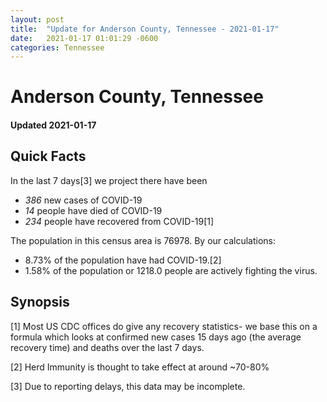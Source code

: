 ```yaml
---
layout: post
title:  "Update for Anderson County, Tennessee - 2021-01-17"
date:   2021-01-17 01:01:29 -0600
categories: Tennessee
---
```


# Anderson County, Tennessee
#### Updated 2021-01-17

## Quick Facts

In the last 7 days[3] we project there have been
- *386* new cases of COVID-19
- *14* people have died of COVID-19
- *234* people have recovered from COVID-19[1]

The population in this census area is 76978. By our calculations:
- 8.73% of the population have had COVID-19.[2]
- 1.58% of the population or 1218.0 people are actively fighting the virus.

## Synopsis




[1] Most US CDC offices do give any recovery statistics- we base this on a formula which looks at confirmed new cases
15 days ago (the average recovery time) and deaths over the last 7 days.

[2] Herd Immunity is thought to take effect at around ~70-80%

[3] Due to reporting delays, this data may be incomplete.
 
    